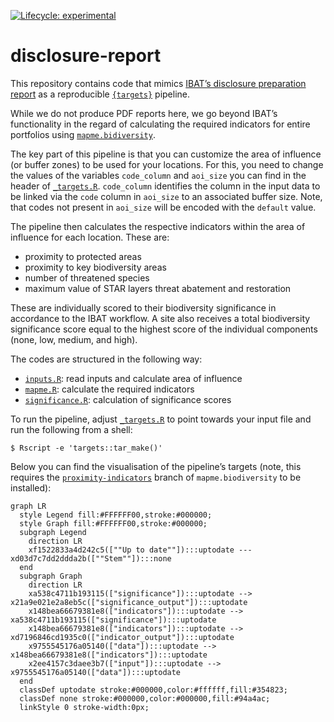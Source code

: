 
<!-- README.md is generated from README.Rmd. Please edit that file -->

<!-- badges: start -->

[![Lifecycle:
experimental](https://img.shields.io/badge/lifecycle-experimental-orange.svg)](https://www.tidyverse.org/lifecycle/#experimental)
<!-- badges: end -->

# disclosure-report

This repository contains code that mimics [IBAT’s disclosure preparation
report](https://www.ibat-alliance.org/sample-downloads) as a
reproducible [`{targets}`](https://books.ropensci.org/targets/)
pipeline.

While we do not produce PDF reports here, we go beyond IBAT’s
functionality in the regard of calculating the required indicators for
entire portfolios using
[`mapme.bidiversity`](https://github.com/mapme-initiative/mapme.biodiversity).

The key part of this pipeline is that you can customize the area of
influence (or buffer zones) to be used for your locations. For this, you
need to change the values of the variables `code_column` and `aoi_size`
you can find in the header of [`_targets.R`](_targets.R). `code_column`
identifies the column in the input data to be linked via the `code`
column in `aoi_size` to an associated buffer size. Note, that codes not
present in `aoi_size` will be encoded with the `default` value.

The pipeline then calculates the respective indicators within the area
of influence for each location. These are:

- proximity to protected areas
- proximity to key biodiversity areas
- number of threatened species
- maximum value of STAR layers threat abatement and restoration

These are individually scored to their biodiversity significance in
accordance to the IBAT workflow. A site also receives a total
biodiversity significance score equal to the highest score of the
individual components (none, low, medium, and high).

The codes are structured in the following way:

- [`inputs.R`](R/inputs.R): read inputs and calculate area of influence
- [`mapme.R`](R/mapme.R): calculate the required indicators
- [`significance.R`](R/significance.R): calculation of significance
  scores

To run the pipeline, adjust [`_targets.R`](_targets.R) to point towards
your input file and run the following from a shell:

``` shell
$ Rscript -e 'targets::tar_make()'
```

Below you can find the visualisation of the pipeline’s targets (note,
this requires the
[`proximity-indicators`](https://github.com/mapme-initiative/mapme.biodiversity/tree/proximity-indicators)
branch of `mapme.biodiversity` to be installed):

``` mermaid
graph LR
  style Legend fill:#FFFFFF00,stroke:#000000;
  style Graph fill:#FFFFFF00,stroke:#000000;
  subgraph Legend
    direction LR
    xf1522833a4d242c5([""Up to date""]):::uptodate --- xd03d7c7dd2ddda2b([""Stem""]):::none
  end
  subgraph Graph
    direction LR
    xa538c4711b193115(["significance"]):::uptodate --> x21a9e021e2a8eb5c(["significance_output"]):::uptodate
    x148bea66679381e8(["indicators"]):::uptodate --> xa538c4711b193115(["significance"]):::uptodate
    x148bea66679381e8(["indicators"]):::uptodate --> xd7196846cd1935c0(["indicator_output"]):::uptodate
    x9755545176a05140(["data"]):::uptodate --> x148bea66679381e8(["indicators"]):::uptodate
    x2ee4157c3daee3b7(["input"]):::uptodate --> x9755545176a05140(["data"]):::uptodate
  end
  classDef uptodate stroke:#000000,color:#ffffff,fill:#354823;
  classDef none stroke:#000000,color:#000000,fill:#94a4ac;
  linkStyle 0 stroke-width:0px;
```
